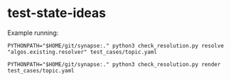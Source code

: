 # test-state-ideas


Example running:

```
PYTHONPATH="$HOME/git/synapse:." python3 check_resolution.py resolve "algos.existing.resolver" test_cases/topic.yaml
```

```
PYTHONPATH="$HOME/git/synapse:." python3 check_resolution.py render test_cases/topic.yaml
```

